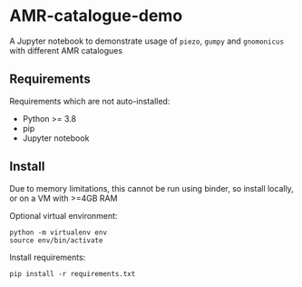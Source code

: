 # AMR-catalogue-demo
A Jupyter notebook to demonstrate usage of `piezo`, `gumpy` and `gnomonicus` with different AMR catalogues

## Requirements
Requirements which are not auto-installed:
* Python >= 3.8
* pip
* Jupyter notebook

## Install
Due to memory limitations, this cannot be run using binder, so install locally, or on a VM with >=4GB RAM

Optional virtual environment:
```
python -m virtualenv env
source env/bin/activate
```

Install requirements:
```
pip install -r requirements.txt
```